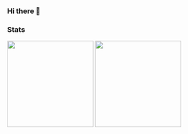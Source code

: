 ### Hi there 👋

<!--
**ursinn/ursinn** is a ✨ _special_ ✨ repository because its `README.md` (this file) appears on your GitHub profile.

Here are some ideas to get you started:

- 🔭 I’m currently working on ...
- 🌱 I’m currently learning ...
- 👯 I’m looking to collaborate on ...
- 🤔 I’m looking for help with ...
- 💬 Ask me about ...
- 📫 How to reach me: ...
- 😄 Pronouns: ...
- ⚡ Fun fact: ...
-->

### Stats
<div>
  <img height="200em" src="https://github-readme-stats.vercel.app/api?username=ursinn&count_private=true&show_icons=true&theme=dark" />
  <img height="200em" src="https://github-readme-stats.vercel.app/api/top-langs/?username=ursinn&langs_count=10&layout=compact&theme=dark" />
</div>
